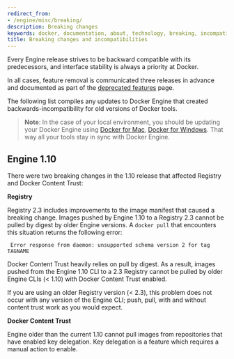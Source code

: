```yaml
---
redirect_from:
- /engine/misc/breaking/
description: Breaking changes
keywords: docker, documentation, about, technology, breaking, incompatibilities
title: Breaking changes and incompatibilities
---
```


Every Engine release strives to be backward compatible with its predecessors,
and interface stability is always a priority at Docker.

In all cases, feature removal is communicated three releases
in advance and documented as part of the [deprecated features](deprecated.md)
page.
  
The following list compiles any updates to Docker Engine that created
backwards-incompatibility for old versions of Docker tools.

> **Note**: In the case of your local environment, you should be updating your
  Docker Engine using [Docker for Mac](/docker-for-mac),
  [Docker for Windows](/docker-for-windows). That way all your tools stay
  in sync with Docker Engine.

## Engine 1.10

There were two breaking changes in the 1.10 release that affected
Registry and Docker Content Trust:

**Registry**

Registry 2.3 includes improvements to the image manifest that caused a
breaking change. Images pushed by Engine 1.10 to a Registry 2.3 cannot be
pulled by digest by older Engine versions. A `docker pull` that encounters this
situation returns the following error:

```none
 Error response from daemon: unsupported schema version 2 for tag TAGNAME
```

Docker Content Trust heavily relies on pull by digest. As a result, images
pushed from the Engine 1.10 CLI to a 2.3 Registry cannot be pulled by older
Engine CLIs (< 1.10) with Docker Content Trust enabled.

If you are using an older Registry version (< 2.3), this problem does not occur
with any version of the Engine CLI; push, pull, with and without content trust
work as you would expect.

**Docker Content Trust**

Engine older than the current 1.10 cannot pull images from repositories that
have enabled key delegation. Key delegation is a feature which requires a
manual action to enable.
